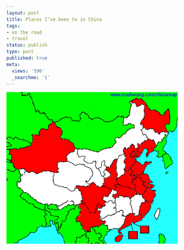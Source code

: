 ```yaml
---
layout: post
title: Places I’ve been to in China
tags:
- on the road
- travel
status: publish
type: post
published: true
meta:
  views: '596'
  _searchme: '1'
---
```


![](/images/2010/07/imagephp1.png)

